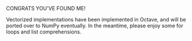 CONGRATS YOU'VE FOUND ME!



Vectorized implementations have been implemented in Octave, and will be ported over to NumPy eventually. In the meantime, please enjoy some for loops and list comprehensions.
